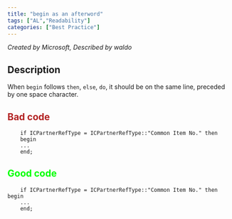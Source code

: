 ```yaml
---
title: "begin as an afterword"
tags: ["AL","Readability"]
categories: ["Best Practice"]
---
```


_Created by Microsoft, Described by waldo_

## Description

When `begin` follows `then`, `else`, `do`, it should be on the same line, preceded by one space character.

## <span style="color:FireBrick">Bad code</span>

```al
    if ICPartnerRefType = ICPartnerRefType::"Common Item No." then
    begin
    ...
    end;
```

## <span style="color:lime">Good code</span>

```al
    if ICPartnerRefType = ICPartnerRefType::"Common Item No." then begin
    ...
    end;
```
